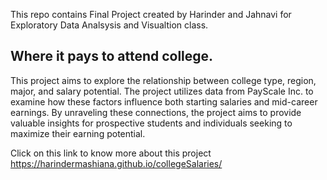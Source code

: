This repo contains Final Project created by Harinder and Jahnavi for Exploratory Data Analsysis and Visualtion class.

## Where it pays to attend college.

This project aims to explore the relationship between college type, region, major, and salary potential. The project utilizes data from PayScale Inc. to examine how these factors influence both starting salaries and mid-career earnings.
By unraveling these connections, the project aims to provide valuable insights for prospective students and individuals seeking to maximize their earning potential.

Click on this link to know more about this project https://harindermashiana.github.io/collegeSalaries/
